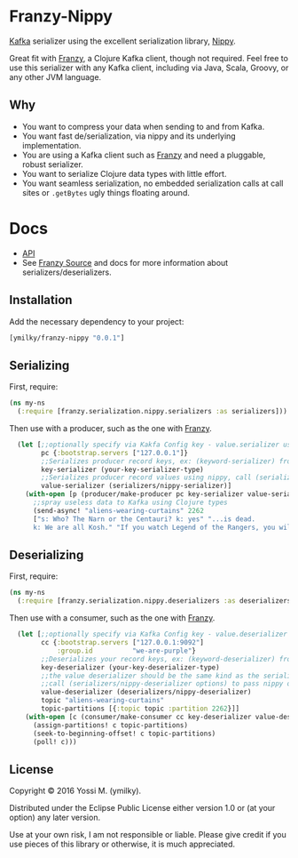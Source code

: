 # Franzy-Nippy

[Kafka](http://kafka.apache.org/documentation.html) serializer using the excellent serialization library, [Nippy](https://github.com/ptaoussanis/nippy).

Great fit with [Franzy](https://github.com/ymilky/franzy), a Clojure Kafka client, though not required. Feel free to use this serializer with any Kafka client, including via Java, Scala, Groovy, or any other JVM language.

## Why

* You want to compress your data when sending to and from Kafka.
* You want fast de/serialization, via nippy and its underlying implementation.
* You are using a Kafka client such as [Franzy](https://github.com/ymilky/franzy) and need a pluggable, robust serializer.
* You want to serialize Clojure data types with little effort.
* You want seamless serialization, no embedded serialization calls at call sites or `.getBytes` ugly things floating around.

# Docs

* [API](http://ymilky.github.io/franzy-nippy/api/index.html)
* See [Franzy Source](https://github.com/ymilky/franzy) and docs for more information about serializers/deserializers.

## Installation

Add the necessary dependency to your project:

```clojure
[ymilky/franzy-nippy "0.0.1"]
```

## Serializing

First, require:

```clojure
(ns my-ns
  (:require [franzy.serialization.nippy.serializers :as serializers]))
```

Then use with a producer, such as the one with [Franzy](https://github.com/ymilky/franzy).

```clojure
  (let [;;optionally specify via Kakfa Config key - value.serializer using fully qualified class name
        pc {:bootstrap.servers ["127.0.0.1"]}
        ;;Serializes producer record keys, ex: (keyword-serializer) from Franzy
        key-serializer (your-key-serializer-type)
        ;;Serializes producer record values using nippy, call (serializers/nippy-serializer options) to pass nippy options
        value-serializer (serializers/nippy-serializer)]
    (with-open [p (producer/make-producer pc key-serializer value-serializer)]
      ;;spray useless data to Kafka using Clojure types
      (send-async! "aliens-wearing-curtains" 2262 
      ["s: Who? The Narn or the Centauri? k: yes" "...is dead. 
      k: We are all Kosh." "If you watch Legend of the Rangers, you will die."]))))
```

## Deserializing

First, require:

```clojure
(ns my-ns
  (:require [franzy.serialization.nippy.deserializers :as deserializers]))
```

Then use with a consumer, such as the one with [Franzy](https://github.com/ymilky/franzy).

```clojure
  (let [;;optionally specify via Kafka Config key - value.deserializer using fully qualified class name
        cc {:bootstrap.servers ["127.0.0.1:9092"]
            :group.id          "we-are-purple"}
        ;;Deserializes your record keys, ex: (keyword-deserializer) from Franzy
        key-deserializer (your-key-deserializer-type)
        ;;the value deserializer should be the same kind as the serializer, don't mix and match
        ;;call (serializers/nippy-deserializer options) to pass nippy options
        value-deserializer (deserializers/nippy-deserializer)
        topic "aliens-wearing-curtains"
        topic-partitions [{:topic topic :partition 2262}]]
    (with-open [c (consumer/make-consumer cc key-deserializer value-deserializer)]
      (assign-partitions! c topic-partitions)
      (seek-to-beginning-offset! c topic-partitions)
      (poll! c)))
```

## License

Copyright © 2016 Yossi M. (ymilky).

Distributed under the Eclipse Public License either version 1.0 or (at your option) any later version.

Use at your own risk, I am not responsible or liable. Please give credit if you use pieces of this library or otherwise, it is much appreciated.
